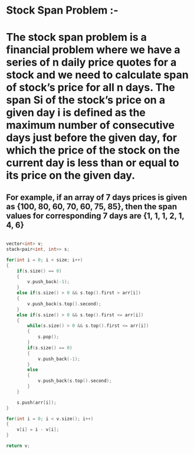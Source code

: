 # Stock Span Problem :-

# The stock span problem is a financial problem where we have a series of n daily price quotes for a stock and we need to calculate span of stock’s price for all n days. The span Si of the stock’s price on a given day i is defined as the maximum number of consecutive days just before the given day, for which the price of the stock on the current day is less than or equal to its price on the given day.

## For example, if an array of 7 days prices is given as {100, 80, 60, 70, 60, 75, 85}, then the span values for corresponding 7 days are {1, 1, 1, 2, 1, 4, 6}

```cpp

vector<int> v;
stack<pair<int, int>> s;

for(int i = 0; i < size; i++)
{
    if(s.size() == 0)
    {
        v.push_back(-1);
    }
    else if(s.size() > 0 && s.top().first > arr[i])
    {
        v.push_back(s.top().second);
    }
    else if(s.size() > 0 && s.top().first <= arr[i])
    {
        while(s.size() > 0 && s.top().first <= arr[i])
        {
            s.pop();
        }
        if(s.size() == 0)
        {
            v.push_back(-1);
        }
        else
        {
            v.push_back(s.top().second);
        }
    }

    s.push(arr[i]);
}

for(int i = 0; i < v.size(); i++)
{
    v[i] = i - v[i];
}

return v;

```
